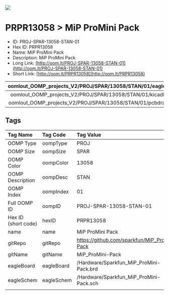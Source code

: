 


  
![][im]
# PRPR13058 > MiP ProMini Pack

- ID: PROJ-SPAR-13058-STAN-01
- Hex ID: PRPR13058
- Name: MiP ProMini Pack
- Description: MiP ProMini Pack
- Long Link: [http://oom.lt/PROJ-SPAR-13058-STAN-01](http://oom.lt/PROJ-SPAR-13058-STAN-01)
- Short Link: [http://oom.lt/PRPR13058](http://oom.lt/PRPR13058)
  

|oomlout_OOMP_projects_V2/PROJ/SPAR/13058/STAN/01/eagleImage.png|oomlout_OOMP_projects_V2/PROJ/SPAR/13058/STAN/01/eagleSchemImage.png|oomlout_OOMP_projects_V2/PROJ/SPAR/13058/STAN/01/kicadPcb3dFront.png|oomlout_OOMP_projects_V2/PROJ/SPAR/13058/STAN/01/kicadPcb3dBack.png|
| :---: | :---: | :---: | :---: |
|oomlout_OOMP_projects_V2/PROJ/SPAR/13058/STAN/01/kicadPcb3d.png|oomlout_OOMP_projects_V2/PROJ/SPAR/13058/STAN/01/bomBack.png|oomlout_OOMP_projects_V2/PROJ/SPAR/13058/STAN/01/bomFront.png|oomlout_OOMP_projects_V2/PROJ/SPAR/13058/STAN/01/pcbdraw.svg|
|oomlout_OOMP_projects_V2/PROJ/SPAR/13058/STAN/01/pcbdrawBack.svg||||

## Tags
  

|Tag Name|Tag Code|Tag Value|
| :--- | :--- | :--- |
|OOMP Type|oompType|PROJ|
|OOMP Size|oompSize|SPAR|
|OOMP Color|oompColor|13058|
|OOMP Description|oompDesc|STAN|
|OOMP Index|oompIndex|01|
|Full OOMP ID|oompID|PROJ-SPAR-13058-STAN-01|
|Hex ID (short code)|hexID|PRPR13058|
|name|name|MiP ProMini Pack|
|gitRepo|gitRepo|https://github.com/sparkfun/MiP_ProMini-Pack|
|gitName|gitName|MiP_ProMini-Pack|
|eagleBoard|eagleBoard|/Hardware/Sparkfun_MiP_ProMini-Pack.brd|
|eagleSchem|eagleSchem|/Hardware/Sparkfun_MiP_ProMini-Pack.sch|
||||



[im]: PROJ/SPAR/13058/STAN/01/kicadPcb3d_450.png
